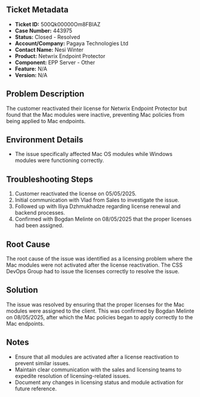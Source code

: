## Ticket Metadata
- **Ticket ID:** 500Qk00000Om8FBIAZ
- **Case Number:** 443975
- **Status:** Closed - Resolved
- **Account/Company:** Pagaya Technologies Ltd
- **Contact Name:** Nesi Winter
- **Product:** Netwrix Endpoint Protector
- **Component:** EPP Server - Other
- **Feature:** N/A
- **Version:** N/A

## Problem Description
The customer reactivated their license for Netwrix Endpoint Protector but found that the Mac modules were inactive, preventing Mac policies from being applied to Mac endpoints.

## Environment Details
- The issue specifically affected Mac OS modules while Windows modules were functioning correctly.

## Troubleshooting Steps
1. Customer reactivated the license on 05/05/2025.
2. Initial communication with Vlad from Sales to investigate the issue.
3. Followed up with Iliya Dzhmukhadze regarding license renewal and backend processes.
4. Confirmed with Bogdan Melinte on 08/05/2025 that the proper licenses had been assigned.

## Root Cause
The root cause of the issue was identified as a licensing problem where the Mac modules were not activated after the license reactivation. The CSS DevOps Group had to issue the licenses correctly to resolve the issue.

## Solution
The issue was resolved by ensuring that the proper licenses for the Mac modules were assigned to the client. This was confirmed by Bogdan Melinte on 08/05/2025, after which the Mac policies began to apply correctly to the Mac endpoints.

## Notes
- Ensure that all modules are activated after a license reactivation to prevent similar issues.
- Maintain clear communication with the sales and licensing teams to expedite resolution of licensing-related issues.
- Document any changes in licensing status and module activation for future reference.